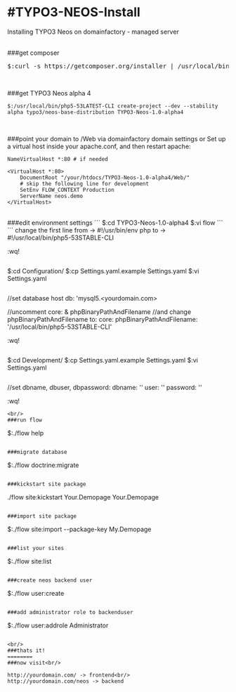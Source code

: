 #TYPO3-NEOS-Install
====

Installing TYPO3 Neos on domainfactory - managed server

<br/>
###get composer
<pre>$:curl -s https://getcomposer.org/installer | /usr/local/bin/php5-53STABLE-CLI
</pre>

<br/>

###get TYPO3 Neos alpha 4
```
$:/usr/local/bin/php5-53LATEST-CLI create-project --dev --stability alpha typo3/neos-base-distribution TYPO3-Neos-1.0-alpha4
```
<br/>

###point your domain to /Web via domainfactory domain settings
or Set up a virtual host inside your apache.conf, and then restart apache:

```
NameVirtualHost *:80 # if needed

<VirtualHost *:80>
    DocumentRoot "/your/htdocs/TYPO3-Neos-1.0-alpha4/Web/"
    # skip the following line for development
    SetEnv FLOW_CONTEXT Production
    ServerName neos.demo
</VirtualHost>
```

<br/>
###edit environment settings
```
$:cd TYPO3-Neos-1.0-alpha4
$:vi flow
```
```
change the first line from -> #!/usr/bin/env php
to -> #!/usr/local/bin/php5-53STABLE-CLI
    
:wq!
```

```
$:cd Configuration/
$:cp Settings.yaml.example Settings.yaml
$:vi Settings.yaml
```
```
//set database host
db: 'mysql5.<yourdomain.com>

//uncomment core: & phpBinaryPathAndFilename
//and change phpBinaryPathAndFilename to: 
core:
    phpBinaryPathAndFilename: '/usr/local/bin/php5-53STABLE-CLI'

:wq!
```

```
$:cd Development/
$:cp Settings.yaml.example Settings.yaml
$:vi Settings.yaml
```
```
//set dbname, dbuser, dbpassword:
dbname: '<dbname>'
user: '<dbuser>'
password: '<password>'

:wq!
```
<br/>
###run flow
```
$:./flow help
```

###migrate database
```
$:./flow doctrine:migrate 
```

###kickstart site package
```
./flow site:kickstart Your.Demopage Your.Demopage    
```

###import site package 
```
$:./flow site:import --package-key My.Demopage 

```

###list your sites
```
$:./flow site:list
```

###create neos backend user
```
$:./flow user:create <username> <password> <firstname> <lastname> 
```

###add administrator role to backenduser
```
$:./flow user:addrole <username> Administrator
```

<br/>
###thats it!
========
###now visit<br/>

http://yourdomain.com/ -> frontend<br/>
http://yourdomain.com/neos -> backend
